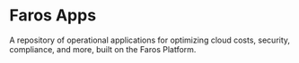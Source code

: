 # Faros Apps

A repository of operational applications for optimizing cloud costs, security, compliance, and more, built on the Faros Platform.
